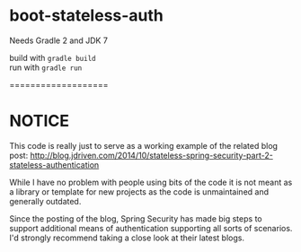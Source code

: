 boot-stateless-auth
===================
Needs Gradle 2 and JDK 7

build with `gradle build`  
run with `gradle run`

===================

NOTICE 
===================
This code is really just to serve as a working example of the related blog post:
http://blog.jdriven.com/2014/10/stateless-spring-security-part-2-stateless-authentication

While I have no problem with people using bits of the code it is not meant as a library or template for new projects as the code is unmaintained and generally outdated.

Since the posting of the blog, Spring Security has made big steps to support additional means of authentication supporting all sorts of scenarios. I'd strongly recommend taking a close look at their latest blogs.
